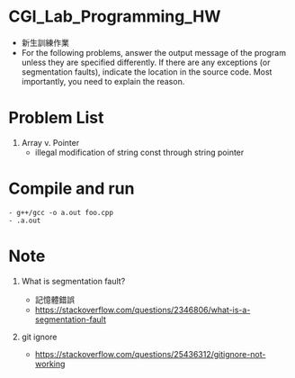 # CGI_Lab_Programming_HW
- 新生訓練作業
- For the following problems, answer the output message of the program unless they are specified differently. If there are any exceptions (or segmentation faults), indicate the location in the source code. Most importantly, you need to explain the reason.

# Problem List

1. Array v. Pointer
    - illegal modification of string const through string pointer




# Compile and run

    - g++/gcc -o a.out foo.cpp
    - .a.out

# Note 

1. What is segmentation fault?

    -   記憶體錯誤
    -   https://stackoverflow.com/questions/2346806/what-is-a-segmentation-fault

2. git ignore

    -   https://stackoverflow.com/questions/25436312/gitignore-not-working